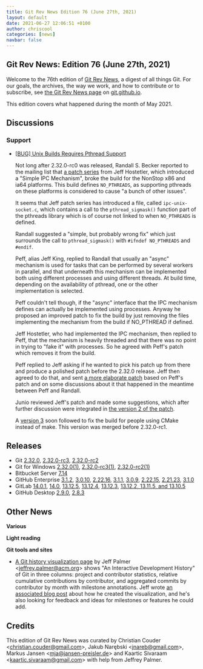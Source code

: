 ```yaml
---
title: Git Rev News Edition 76 (June 27th, 2021)
layout: default
date: 2021-06-27 12:06:51 +0100
author: chriscool
categories: [news]
navbar: false
---
```


## Git Rev News: Edition 76 (June 27th, 2021)

Welcome to the 76th edition of [Git Rev News](https://git.github.io/rev_news/rev_news/),
a digest of all things Git. For our goals, the archives, the way we work, and how to contribute or to
subscribe, see [the Git Rev News page](https://git.github.io/rev_news/rev_news/) on [git.github.io](http://git.github.io).

This edition covers what happened during the month of May 2021.

## Discussions

<!---
### General
-->

<!---
### Reviews
-->


### Support

* [[BUG] Unix Builds Requires Pthread Support](https://lore.kernel.org/git/009d01d74b44$9efe8a60$dcfb9f20$@nexbridge.com/)

  Not long after 2.32.0-rc0 was released, Randall S. Becker reported
  to the mailing list that
  [a patch series](https://lore.kernel.org/git/pull.766.v4.git.1613598529.gitgitgadget@gmail.com/)
  from Jeff Hostetler, which introduced a "Simple IPC Mechanism",
  broke the build for the NonStop x86 and ia64 platforms. This build
  defines `NO_PTHREADS`, as supporting pthreads on these platforms is
  considered to cause "a bunch of other issues".

  It seems that Jeff patch series has introduced a file, called
  `ipc-unix-socket.c`, which contains a call to the
  `pthread_sigmask()` function part of the pthreads library which is
  of course not linked to when `NO_PTHREADS` is defined.

  Randall suggested a "simple, but probably wrong fix" which just
  surrounds the call to `pthread_sigmask()` with `#ifndef NO_PTHREADS`
  and `#endif`.

  Peff, alias Jeff King, replied to Randall that usually an "async"
  mechanism is used for tasks that can be performed by several workers
  in parallel, and that underneath this mechanism can be implemented
  both using different processes and using different threads. At build
  time, depending on the availability of pthread, one or the other
  implementation is selected.

  Peff couldn't tell though, if the "async" interface that the IPC
  mechanism defines can actually be implemented using
  processes. Anyway he proposed an improved patch to fix the build by
  just removing the files implementing the mechanism from the build if
  NO_PTHREAD if defined.

  Jeff Hostetler, who had implemented the IPC mechanism, then replied
  to Peff, that the mechanism is heavily threaded and that there was
  no point in trying to "fake it" with processes. So he agreed with
  Peff's patch which removes it from the build.

  Peff replied to Jeff asking if he wanted to pick his patch up from
  there and produce a polished patch before the 2.32.0 release. Jeff
  then agreed to do that, and sent
  [a more elaborate patch](https://lore.kernel.org/git/pull.955.git.1621352192238.gitgitgadget@gmail.com/)
  based on Peff's patch and on some discussions about it that happened
  in the meantime between Peff and Randall.

  Junio reviewed Jeff's patch and made some suggestions, which after
  further discussion were integrated in
  [the version 2 of the patch](https://lore.kernel.org/git/pull.955.v2.git.1621520547726.gitgitgadget@gmail.com/).

  A [version 3](https://lore.kernel.org/git/pull.955.v3.git.1621535291406.gitgitgadget@gmail.com/)
  soon followed to fix the build for people using CMake instead of make.
  This version was merged before 2.32.0-rc1.

<!---
## Developer Spotlight:
-->

## Releases

+ Git [2.32.0](https://public-inbox.org/git/xmqqa6o3xj2e.fsf@gitster.g/),
[2.32.0-rc3](https://public-inbox.org/git/xmqq4kegr7o3.fsf@gitster.g/),
[2.32.0-rc2](https://public-inbox.org/git/xmqq4ken75cv.fsf@gitster.g/)
+ Git for Windows [2.32.0(1)](https://github.com/git-for-windows/git/releases/tag/v2.32.0.windows.1),
[2.32.0-rc3(1)](https://github.com/git-for-windows/git/releases/tag/v2.32.0-rc3.windows.1),
[2.32.0-rc2(1)](https://github.com/git-for-windows/git/releases/tag/v2.32.0-rc2.windows.1)
+ Bitbucket Server [7.14](https://confluence.atlassian.com/bitbucketserver/bitbucket-server-release-notes-872139866.html)
+ GitHub Enterprise [3.1.2](https://help.github.com/enterprise-server@3.1/admin/release-notes#3.1.2),
[3.0.10](https://help.github.com/enterprise-server@3.0/admin/release-notes#3.0.10),
[2.22.16](https://help.github.com/enterprise-server@2.22/admin/release-notes#2.22.16),
[3.1.1](https://help.github.com/enterprise-server@3.1/admin/release-notes#3.1.1),
[3.0.9](https://help.github.com/enterprise-server@3.0/admin/release-notes#3.0.9),
[2.22.15](https://help.github.com/enterprise-server@2.22/admin/release-notes#2.22.15),
[2.21.23](https://help.github.com/enterprise-server@2.21/admin/release-notes#2.21.23),
[3.1.0](https://help.github.com/enterprise-server@3.1/admin/release-notes#3.1.0)
+ GitLab [14.0.1](https://about.gitlab.com/releases/2021/06/24/gitlab-14-0-1-released/),
[14.0](https://about.gitlab.com/releases/2021/06/22/gitlab-14-0-released/),
[13.12.5](https://about.gitlab.com/releases/2021/06/21/gitlab-13-12-5-released/),
[13.12.4](https://about.gitlab.com/releases/2021/06/14/gitlab-13-12-4-released/),
[13.12.3](https://about.gitlab.com/releases/2021/06/07/gitlab-13-12-3-released/),
[13.12.2, 13.11.5, and 13.10.5](https://about.gitlab.com/releases/2021/06/01/security-release-gitlab-13-12-2-released/)
+ GitHub Desktop [2.9.0](https://desktop.github.com/release-notes/),
[2.8.3](https://desktop.github.com/release-notes/)

## Other News

__Various__


__Light reading__


__Git tools and sites__
* [A Git history visualization page](https://git-history.jpalmer.dev/)
by Jeff Palmer &lt;<jeffrey.palmer@acm.org>&gt; shows "An Interactive Development History" of Git in
three columns: project and contributor statistics, relative cumulative 
contributions by contributor, and aggregated commits by 
contributor by month with milestone annotations. Jeff wrote 
[an associated blog post](https://jpalmer.dev/2021/05/interactive-git-history/) about how
he created the visualization, and he's also looking for
feedback and ideas for milestones or features he could add.


## Credits

This edition of Git Rev News was curated by
Christian Couder &lt;<christian.couder@gmail.com>&gt;,
Jakub Narębski &lt;<jnareb@gmail.com>&gt;,
Markus Jansen &lt;<mja@jansen-preisler.de>&gt; and
Kaartic Sivaraam &lt;<kaartic.sivaraam@gmail.com>&gt;
with help from Jeffrey Palmer.
